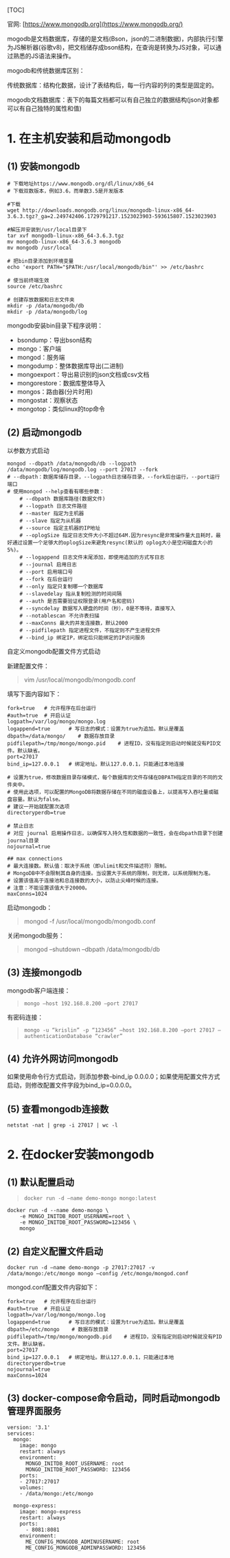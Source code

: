 [TOC]



官网: [https://www.mongodb.org](https://www.mongodb.org/)

mogodb是文档数据库，存储的是文档(Bson，json的二进制数据)，内部执行引擎为JS解析器(谷歌v8)，把文档储存成bson结构，在查询是转换为JS对象，可以通过熟悉的JS语法来操作。

mogodb和传统数据库区别：

传统数据库：结构化数据，设计了表结构后，每一行内容的列的类型是固定的。

mogodb文档数据库：表下的每篇文档都可以有自己独立的数据结构(json对象都可以有自己独特的属性和值)

# 1. 在主机安装和启动mongodb

## (1) 安装mongodb

```shell
# 下载地址https://www.mongodb.org/dl/linux/x86_64
# 下载双数版本，例如3.6，而单数3.5是开发版本

#下载
wget http://downloads.mongodb.org/linux/mongodb-linux-x86_64-3.6.3.tgz?_ga=2.249742406.1729791217.1523023903-593615807.1523023903

#解压并安装到/usr/local目录下
tar xvf mongodb-linux-x86_64-3.6.3.tgz
mv mongodb-linux-x86_64-3.6.3 mongodb
mv mongodb /usr/local

# 把bin目录添加到环境变量
echo 'export PATH="$PATH:/usr/local/mongodb/bin"' >> /etc/bashrc

# 使当前终端生效
source /etc/bashrc

# 创建存放数据和日志文件夹
mkdir -p /data/mongodb/db
mkdir -p /data/mongodb/log
```

mongodb安装bin目录下程序说明：

- bsondump：导出bson结构
- mongo：客户端
- mongod：服务端
- mongodump：整体数据库导出(二进制)
- mongoexport：导出易识别的json文档或csv文档
- mongorestore：数据库整体导入
- mongos：路由器(分片时用)
- mongostat：观察状态
- mongotop：类似linux的top命令

## (2) 启动mongodb

以参数方式启动

```
mongod --dbpath /data/mongodb/db --logpath /data/mongodb/log/mongodb.log --port 27017 --fork
# --dbpath：数据库储存目录，--logpath日志储存目录，--fork后台运行，--port运行端口
# 使用mongod --help查看有哪些参数：
    # --dbpath 数据库路径(数据文件)
    # --logpath 日志文件路径
    # --master 指定为主机器
    # --slave 指定为从机器
    # --source 指定主机器的IP地址
    # --oplogSize 指定日志文件大小不超过64M.因为resync是非常操作量大且耗时，最好通过设置一个足够大的oplogSize来避免resync(默认的 oplog大小是空闲磁盘大小的5%)。
    # --logappend 日志文件末尾添加，即使用追加的方式写日志
    # --journal 启用日志
    # --port 启用端口号
    # --fork 在后台运行
    # --only 指定只复制哪一个数据库
    # --slavedelay 指从复制检测的时间间隔
    # --auth 是否需要验证权限登录(用户名和密码)
    # --syncdelay 数据写入硬盘的时间（秒），0是不等待，直接写入
    # --notablescan 不允许表扫描
    # --maxConns 最大的并发连接数，默认2000  
    # --pidfilepath 指定进程文件，不指定则不产生进程文件
    # --bind_ip 绑定IP，绑定后只能绑定的IP访问服务
```

自定义mongodb配置文件方式启动

新建配置文件：

> vim /usr/local/mongodb/mongodb.conf

填写下面内容如下：

```
fork=true   # 允许程序在后台运行
#auth=true  # 开启认证
logpath=/var/log/mongo/mongo.log
logappend=true      # 写日志的模式：设置为true为追加。默认是覆盖
dbpath=/data/mongo/    # 数据存放目录
pidfilepath=/tmp/mongo/mongo.pid    # 进程ID，没有指定则启动时候就没有PID文件。默认缺省。
port=27017
bind_ip=127.0.0.1   # 绑定地址。默认127.0.0.1，只能通过本地连接

# 设置为true，修改数据目录存储模式，每个数据库的文件存储在DBPATH指定目录的不同的文件夹中。
# 使用此选项，可以配置的MongoDB将数据存储在不同的磁盘设备上，以提高写入吞吐量或磁盘容量。默认为false。
# 建议一开始就配置次选项
directoryperdb=true

# 禁止日志 
# 对应 journal 启用操作日志，以确保写入持久性和数据的一致性，会在dbpath目录下创建journal目录
nojournal=true

## max connections
# 最大连接数。默认值：取决于系统（即ulimit和文件描述符）限制。
# MongoDB中不会限制其自身的连接。当设置大于系统的限制，则无效，以系统限制为准。
# 设置该值高于连接池和总连接数的大小，以防止尖峰时候的连接。
# 注意：不能设置该值大于20000。
maxConns=1024
```

启动mongodb：

> mongod -f /usr/local/mongodb/mongodb.conf

关闭mongodb服务：

> mongod –shutdown –dbpath /data/mongodb/db

## (3) 连接mongodb

mongodb客户端连接：

> ```shell
> mongo –host 192.168.8.200 –port 27017
> ```

有密码连接：

> ```shell
> mongo -u “krislin” -p “123456” –host 192.168.8.200 –port 27017 –authenticationDatabase “crawler”
> ```

## (4) 允许外网访问mongodb

如果使用命令行方式启动，则添加参数–bind_ip 0.0.0.0；如果使用配置文件方式启动，则修改配置文件字段为bind_ip=0.0.0.0。

## (5) 查看mongodb连接数

```
netstat -nat | grep -i 27017 | wc -l
```

# 2. 在docker安装mongodb

## (1) 默认配置启动

> ```shell
> docker run -d –name demo-mongo mongo:latest
> ```

```shell
docker run -d --name demo-mongo \
    -e MONGO_INITDB_ROOT_USERNAME=root \
    -e MONGO_INITDB_ROOT_PASSWORD=123456 \
    mongo
```

## (2) 自定义配置文件启动

```shell
docker run -d –name demo-mongo -p 27017:27017 -v /data/mongo:/etc/mongo mongo –config /etc/mongo/mongod.conf
```

mongod.conf配置文件内容如下：

```shell
fork=true   # 允许程序在后台运行
#auth=true  # 开启认证
logpath=/var/log/mongo/mongo.log
logappend=true      # 写日志的模式：设置为true为追加。默认是覆盖
dbpath=/etc/mongo    # 数据存放目录
pidfilepath=/tmp/mongo/mongodb.pid    # 进程ID，没有指定则启动时候就没有PID文件。默认缺省。
port=27017
bind_ip=127.0.0.1   # 绑定地址。默认127.0.0.1，只能通过本地
directoryperdb=true
nojournal=true
maxConns=1024
```

## (3) docker-compose命令启动，同时启动mongodb管理界面服务

```shell
version: '3.1'
services:
  mongo:
    image: mongo
    restart: always
    environment:
      MONGO_INITDB_ROOT_USERNAME: root
      MONGO_INITDB_ROOT_PASSWORD: 123456
    ports:
    - 27017:27017
    volumes:
    - /data/mongo:/etc/mongo

  mongo-express:
    image: mongo-express
    restart: always
    ports:
      - 8081:8081
    environment:
      ME_CONFIG_MONGODB_ADMINUSERNAME: root
      ME_CONFIG_MONGODB_ADMINPASSWORD: 123456
```